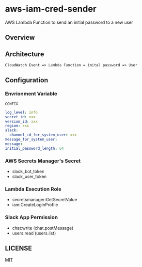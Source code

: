 # aws-iam-cred-sender

AWS Lambda Function to send an initial password to a new user

## Overview

## Architecture

```
CloudWatch Event => Lambda Function = inital password => User
```

## Configuration

### Envrionment Variable

`CONFIG`

```yaml
log_level: info
secret_id: xxx
version_id: xxx
region: xxx
slack:
  channel_id_for_system_user: xxx
message_for_system_user:
message:
initial_password_length: 64
```

### AWS Secrets Manager's Secret

* slack_bot_token
* slack_user_token

### Lambda Execution Role

* secretsmanager:GetSecretValue
* iam:CreateLoginProfile

### Slack App Permission

* chat:write (chat.postMessage)
* users:read (users.list)

## LICENSE

[MIT](LICENSE)
